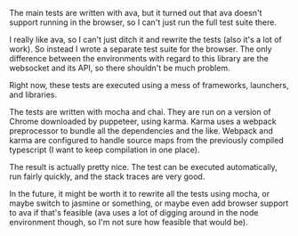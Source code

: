 The main tests are written with ava, but it turned out that ava doesn't support running in the browser, so I can't just run the full test suite there. 

I really like ava, so I can't just ditch it and rewrite the tests (also it's a lot of work). So instead I wrote a separate test suite for the browser. The only difference between the environments with regard to this library are  the websocket and its API, so there shouldn't be much problem.

Right now, these tests are executed using a mess of frameworks, launchers, and libraries.

The tests are written with mocha and chai. They are run on a version of Chrome downloaded by puppeteer, using karma. Karma uses a webpack preprocessor to bundle all the dependencies and the like. Webpack and karma are configured to handle source maps from the previously compiled typescript (I want to keep compilation in one place).

The result is actually pretty nice. The test can be executed automatically, run fairly quickly, and the stack traces are very good.

In the future, it might be worth it to rewrite all the tests using mocha, or maybe switch to jasmine or something, or maybe even add browser support to ava if that's feasible (ava uses a lot of digging around in the node environment though, so I'm not sure how feasible that would be).